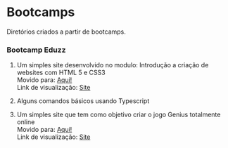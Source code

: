 # Bootcamps
Diretórios criados a partir de bootcamps.

### Bootcamp Eduzz  

  1. Um simples site desenvolvido no modulo: Introdução a criação de websites com HTML 5 e CSS3  
     Movido para: [Aqui!](https://github.com/senhorbento/first-page)  
     Link de visualização: [Site](https://senhorbento.github.io/first-page/)  

  2. Alguns comandos básicos usando Typescript

  3. Um simples site que tem como objetivo criar o jogo Genius totalmente online  
     Movido para: [Aqui!](https://github.com/senhorbento/web-genius)  
     Link de visualização: [Site](https://senhorbento.github.io/web-genius/)  
